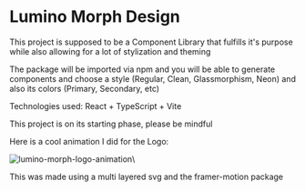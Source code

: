 # Lumino Morph Design

This project is supposed to be a Component Library that fulfills it's purpose while also allowing for a lot of stylization and theming

The package will be imported via npm and you will be able to generate components and choose a style (Regular, Clean, Glassmorphism, Neon) and also its colors (Primary, Secondary, etc)

Technologies used: React + TypeScript + Vite

This project is on its starting phase, please be mindful

Here is a cool animation I did for the Logo:

![lumino-morph-logo-animation](https://github.com/user-attachments/assets/f19c722b-56da-46c5-8c99-f67ed571197c)\

This was made using a multi layered svg and the framer-motion package
